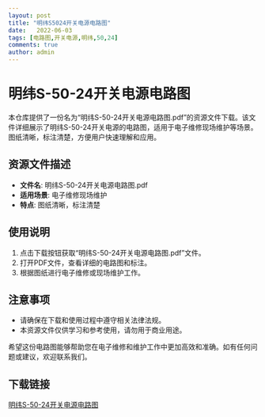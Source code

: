 ```yaml
---
layout: post
title: "明纬S5024开关电源电路图"
date:   2022-06-03
tags: [电路图,开关电源,明纬,50,24]
comments: true
author: admin
---
```

# 明纬S-50-24开关电源电路图

本仓库提供了一份名为“明纬S-50-24开关电源电路图.pdf”的资源文件下载。该文件详细展示了明纬S-50-24开关电源的电路图，适用于电子维修现场维护等场景。图纸清晰，标注清楚，方便用户快速理解和应用。

## 资源文件描述

- **文件名**: 明纬S-50-24开关电源电路图.pdf
- **适用场景**: 电子维修现场维护
- **特点**: 图纸清晰，标注清楚

## 使用说明

1. 点击下载按钮获取“明纬S-50-24开关电源电路图.pdf”文件。
2. 打开PDF文件，查看详细的电路图和标注。
3. 根据图纸进行电子维修或现场维护工作。

## 注意事项

- 请确保在下载和使用过程中遵守相关法律法规。
- 本资源文件仅供学习和参考使用，请勿用于商业用途。

希望这份电路图能够帮助您在电子维修和维护工作中更加高效和准确。如有任何问题或建议，欢迎联系我们。

## 下载链接

[明纬S-50-24开关电源电路图](https://pan.quark.cn/s/adedd5229f09)